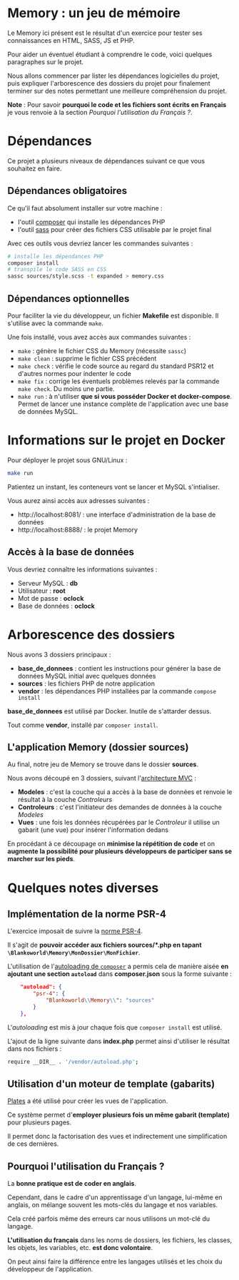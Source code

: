 # Memory : un jeu de mémoire

Le Memory ici présent est le résultat d'un exercice pour tester ses connaissances en HTML, SASS, JS et PHP.

Pour aider un éventuel étudiant à comprendre le code, voici quelques paragraphes sur le projet.

Nous allons commencer par lister les dépendances logicielles du projet, puis expliquer l'arborescence des dossiers du projet pour finalement terminer sur des notes permettant une meilleure compréhension du projet.

**Note**&nbsp;: Pour savoir **pourquoi le code et les fichiers sont écrits en Français** je vous renvoie à la section *Pourquoi l'utilisation du Français ?*.

# Dépendances

Ce projet a plusieurs niveaux de dépendances suivant ce que vous souhaitez en faire.

## Dépendances obligatoires

Ce qu'il faut absolument installer sur votre machine : 

  * l'outil [composer](https://getcomposer.org/) qui installe les dépendances PHP
  * l'outil [sass](https://sass-lang.com/) pour créer des fichiers CSS utilisable par le projet final

Avec ces outils vous devriez lancer les commandes suivantes : 

```bash
# installe les dépendances PHP
composer install
# transpile le code SASS en CSS
sassc sources/style.scss -t expanded > memory.css
```

## Dépendances optionnelles

Pour faciliter la vie du développeur, un fichier **Makefile** est disponible. Il s'utilise avec la commande `make`.

Une fois installé, vous avez accès aux commandes suivantes&nbsp;: 

  * `make`&nbsp;: génère le fichier CSS du Memory (nécessite `sassc`)
  * `make clean`&nbsp;: supprime le fichier CSS précédent
  * `make check`&nbsp;: vérifie le code source au regard du standard PSR12 et d'autres normes pour indenter le code
  * `make fix`&nbsp;: corrige les éventuels problèmes relevés par la commande `make check`. Du moins une partie.
  * `make run`&nbsp;: à n'utiliser **que si vous posséder Docker et docker-compose**. Permet de lancer une instance complète de l'application avec une base de données MySQL.

# Informations sur le projet en Docker

Pour déployer le projet sous GNU/Linux&nbsp;: 

```bash
make run
```

Patientez un instant, les conteneurs vont se lancer et MySQL s'intialiser.

Vous aurez ainsi accès aux adresses suivantes&nbsp;: 

  * http://localhost:8081/ : une interface d'administration de la base de données
  * http://localhost:8888/ : le projet Memory

## Accès à la base de données

Vous devriez connaître les informations suivantes&nbsp;: 

  * Serveur MySQL&nbsp;: **db**
  * Utilisateur&nbsp;: **root**
  * Mot de passe&nbsp;: **oclock**
  * Base de données&nbsp;: **oclock**

# Arborescence des dossiers

Nous avons 3 dossiers principaux&nbsp;: 

  * **base_de_donnees**&nbsp;: contient les instructions pour générer la base de données MySQL initial avec quelques données
  * **sources**&nbsp;: les fichiers PHP de notre application
  * **vendor**&nbsp;: les dépendances PHP installées par la commande `compose install`

**base_de_donnees** est utilisé par Docker. Inutile de s'attarder dessus.

Tout comme **vendor**, installé par `composer install`.

## L'application Memory (dossier **sources**)

Au final, notre jeu de Memory se trouve dans le dossier **sources**.

Nous avons découpé en 3 dossiers, suivant l'[architecture MVC](https://fr.wikipedia.org/wiki/Mod%C3%A8le-vue-contr%C3%B4leur)&nbsp;: 

  * **Modeles**&nbsp;: c'est la couche qui a accès à la base de données et renvoie le résultat à la couche *Controleurs*
  * **Controleurs**&nbsp;: c'est l'initiateur des demandes de données à la couche *Modeles*
  * **Vues**&nbsp;: une fois les données récupérées par le *Controleur* il utilise un gabarit (une vue) pour insérer l'information dedans

En procédant à ce découpage on **minimise la répétition de code** et on **augmente la possibilité pour plusieurs développeurs de participer sans se marcher sur les pieds**.

# Quelques notes diverses

## Implémentation de la norme PSR-4

L'exercice imposait de suivre la [norme PSR-4](https://www.php-fig.org/psr/psr-4/).

Il s'agit de **pouvoir accéder aux fichiers sources/*.php en tapant `\Blankoworld\Memory\MonDossier\MonFichier`**.

L'utilisation de l'[autoloading de `composer`](https://getcomposer.org/doc/01-basic-usage.md#autoloading) a permis cela de manière aisée **en ajoutant une section `autoload`** dans **composer.json** sous la forme suivante&nbsp;: 

```json
    "autoload": {
        "psr-4": {
            "Blankoworld\\Memory\\": "sources"
        }
    },
```

L'*autoloading* est mis à jour chaque fois que `composer install` est utilisé.

L'ajout de la ligne suivante dans **index.php** permet ainsi d'utiliser le résultat dans nos fichiers : 

```bash
require __DIR__ . '/vendor/autoload.php';
```

## Utilisation d'un moteur de template (gabarits)

[Plates](https://platesphp.com/) a été utilisé pour créer les vues de l'application.

Ce système permet d'**employer plusieurs fois un même gabarit (template)** pour plusieurs pages.

Il permet donc la factorisation des vues et indirectement une simplification de ces dernières.

## Pourquoi l'utilisation du Français ?

La **bonne pratique est de coder en anglais**.

Cependant, dans le cadre d'un apprentissage d'un langage, lui-même en anglais, on mélange souvent les mots-clés du langage et nos variables.

Cela créé parfois même des erreurs car nous utilisons un mot-clé du langage.

**L'utilisation du français** dans les noms de dossiers, les fichiers, les classes, les objets, les variables, etc. **est donc volontaire**.

On peut ainsi faire la différence entre les langages utilisés et les choix du développeur de l'application.